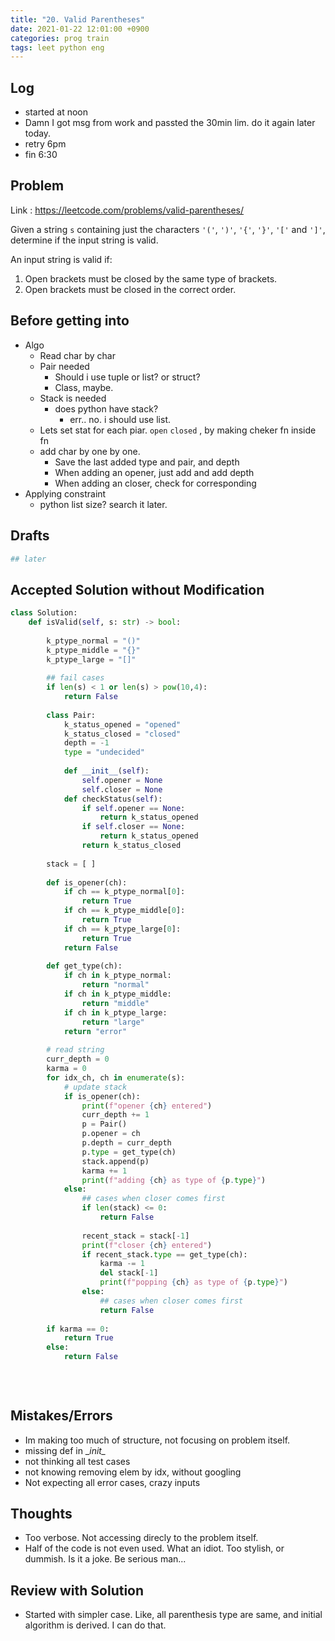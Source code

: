```yaml
---
title: "20. Valid Parentheses"
date: 2021-01-22 12:01:00 +0900
categories: prog train
tags: leet python eng
---
```

## Log

* started at noon
* Damn I got msg from work and passted the 30min lim. do it again later today.
* retry 6pm
* fin 6:30



## Problem

Link : https://leetcode.com/problems/valid-parentheses/

Given a string `s` containing just the characters `'('`, `')'`, `'{'`, `'}'`, `'['` and `']'`, determine if the input string is valid.

An input string is valid if:

1. Open brackets must be closed by the same type of brackets.
2. Open brackets must be closed in the correct order.



## Before getting into

* Algo
  * Read char by char
  * Pair needed
    * Should i use tuple or list? or struct?
    * Class, maybe.
  * Stack is needed
    * does python have stack?
      * err.. no. i should use list.
  * Lets set stat for each piar. `open` `closed` , by making cheker fn inside fn
  * add char by one by one.
    * Save the last added type and pair, and depth
    * When adding an opener, just add and add depth
    * When adding an closer, check for corresponding 
* Applying constraint
  * python list size? search it later.



## Drafts

``` python
## later
```



## Accepted Solution without Modification

``` python
class Solution:
    def isValid(self, s: str) -> bool:
        
        k_ptype_normal = "()"
        k_ptype_middle = "{}"
        k_ptype_large = "[]"
        
        ## fail cases
        if len(s) < 1 or len(s) > pow(10,4):
            return False
        
        class Pair:
            k_status_opened = "opened"
            k_status_closed = "closed"
            depth = -1
            type = "undecided"
            
            def __init__(self):
                self.opener = None
                self.closer = None
            def checkStatus(self):
                if self.opener == None:
                    return k_status_opened
                if self.closer == None:
                    return k_status_opened
                return k_status_closed
                
        stack = [ ]
        
        def is_opener(ch):
            if ch == k_ptype_normal[0]:
                return True
            if ch == k_ptype_middle[0]:
                return True
            if ch == k_ptype_large[0]:
                return True
            return False
        
        def get_type(ch):
            if ch in k_ptype_normal:
                return "normal"
            if ch in k_ptype_middle:
                return "middle"
            if ch in k_ptype_large:
                return "large"
            return "error"
        
        # read string
        curr_depth = 0
        karma = 0
        for idx_ch, ch in enumerate(s):
            # update stack
            if is_opener(ch):
                print(f"opener {ch} entered")
                curr_depth += 1
                p = Pair()
                p.opener = ch
                p.depth = curr_depth
                p.type = get_type(ch)
                stack.append(p)
                karma += 1
                print(f"adding {ch} as type of {p.type}")
            else:
                ## cases when closer comes first
                if len(stack) <= 0:
                    return False
                
                recent_stack = stack[-1]
                print(f"closer {ch} entered")
                if recent_stack.type == get_type(ch):
                    karma -= 1
                    del stack[-1]
                    print(f"popping {ch} as type of {p.type}")
                else:
                    ## cases when closer comes first
                    return False
                    
        if karma == 0:
            return True
        else:
            return False
            
            
            
```



## Mistakes/Errors

* Im making too much of structure, not focusing on problem itself.
* missing def in __init\__ 
* not thinking all test cases
* not knowing removing elem by idx, without googling
* Not expecting all error cases, crazy inputs



## Thoughts

* Too verbose. Not accessing direcly to the problem itself.
* Half of the code is not even used. What an idiot. Too stylish, or dummish. Is it a joke. Be serious man...



## Review with Solution

* Started with simpler case. Like, all parenthesis type are same, and initial algorithm is derived. I can do that.